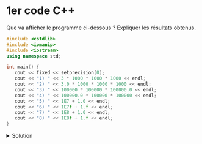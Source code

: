 # 1er code C++

Que va afficher le programme ci-dessous ? Expliquer les résultats obtenus.

~~~cpp
#include <cstdlib>
#include <iomanip>
#include <iostream>
using namespace std;

int main() {
   cout << fixed << setprecision(0);
   cout << "1) " << 3 * 1000 * 1000 * 1000 << endl;
   cout << "2) " << 3.0 * 1000 * 1000 * 1000 << endl;
   cout << "3) " << 100000 * 100000 * 100000.0 << endl;
   cout << "4) " << 100000.0 * 100000 * 100000 << endl;
   cout << "5) " << 1E7 + 1.0 << endl;
   cout << "6) " << 1E7f + 1.f << endl;
   cout << "7) " << 1E8 + 1.0 << endl;
   cout << "8) " << 1E8f + 1.f << endl;
}
~~~

<details>
<summary>Solution</summary>

~~~
1) -1294967296
2) 3000000000
3) 141006540800000
4) 1000000000000000
5) 10000001
6) 10000001
7) 100000001
8) 100000000
~~~

### Explications
1) Résultat indéfini car multiplication entière induisant un débordement. Le résultat affiché est probable pour un entier codé en complément à 2. 
2) Résultat juste car multiplications successives réelles
3) Résultat indéfini car la première multiplication s'effectue sur les entiers => débordement. Le résultat affiché est probable pour un entier codé en complément à 2.
4) Résultat juste car multiplications successives réelles
5) Résultat juste.
6) Résultat juste.
7) Résultat juste.
8) Résultat arrondi (en base 2) dû à la précision insuffisante des calculs avec le type `float`
</details>
